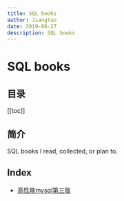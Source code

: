 ```yaml
---
title: SQL books
author: Jiangtao
date: 2019-06-27
description: SQL books
---
```


<!--# 简介
SQL books-->

# SQL books

## 目录

[[toc]]

## 简介

SQL books I read, collected, or plan to.

## Index

- [高性能mysql第三版](https://static.hujiangtao.cn/book/sql/%E9%AB%98%E6%80%A7%E8%83%BDmysql%E7%AC%AC%E4%B8%89%E7%89%88.pdf)
